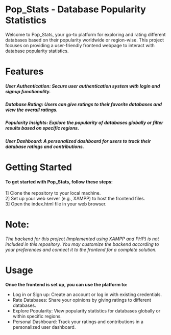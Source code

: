 # Pop_Stats - Database Popularity Statistics
Welcome to Pop_Stats, your go-to platform for exploring and rating different databases based on their popularity worldwide or region-wise. This project focuses on providing a user-friendly frontend webpage to interact with database popularity statistics.

# Features
##### User Authentication: Secure user authentication system with login and signup functionality.
##### Database Rating: Users can give ratings to their favorite databases and view the overall ratings.
##### Popularity Insights: Explore the popularity of databases globally or filter results based on specific regions.
##### User Dashboard: A personalized dashboard for users to track their database ratings and contributions.

# Getting Started
#### To get started with Pop_Stats, follow these steps:

 1] Clone the repository to your local machine.  
 2] Set up your web server (e.g., XAMPP) to host the frontend files.  
 3] Open the index.html file in your web browser.  

# Note:
*The backend for this project (implemented using XAMPP and PHP) is not included in this repository. You may customize the backend according to your preferences and connect it to the frontend for a complete solution.*

# Usage
****Once the frontend is set up, you can use the platform to:****

- Log in or Sign up: Create an account or log in with existing credentials.
- Rate Databases: Share your opinions by giving ratings to different databases.
- Explore Popularity: View popularity statistics for databases globally or within specific regions.
- Personal Dashboard: Track your ratings and contributions in a personalized user dashboard.

